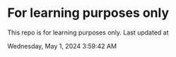 # For learning purposes only
This repo is for learning purposes only.
Last updated at

Wednesday, May 1, 2024 3:59:42 AM

